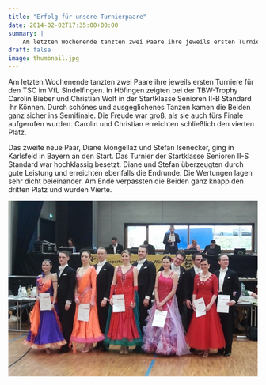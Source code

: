 ```yaml
---
title: "Erfolg für unsere Turnierpaare"
date: 2014-02-02T17:35:00+00:00
summary: |
    Am letzten Wochenende tanzten zwei Paare ihre jeweils ersten Turniere für den TSC im VfL Sindelfingen. In Höfingen zeigten bei der TBW-Trophy Carolin Bieber und Christian Wolf in der Startklasse Senioren II-B Standard ihr Können. Das zweite neue Paar, Diane Mongellaz und Stefan Isenecker, ging in Karlsfeld in Bayern an den Start. Das Turnier der Startklasse Senioren II-S Standard war hochklassig besetzt.
draft: false
image: thumbnail.jpg
---
```


Am letzten Wochenende tanzten zwei Paare ihre jeweils ersten Turniere für den TSC im VfL Sindelfingen. In Höfingen zeigten bei der TBW-Trophy Carolin Bieber und Christian Wolf in der Startklasse Senioren II-B Standard ihr Können. Durch schönes und ausgeglichenes Tanzen kamen die Beiden ganz sicher ins Semifinale. Die Freude war groß, als sie auch fürs Finale aufgerufen wurden. Carolin und Christian erreichten schließlich den vierten Platz.

Das zweite neue Paar, Diane Mongellaz und Stefan Isenecker, ging in Karlsfeld in Bayern an den Start. Das Turnier der Startklasse Senioren II-S Standard war hochklassig besetzt. Diane und Stefan überzeugten durch gute Leistung und erreichten ebenfalls die Endrunde. Die Wertungen lagen sehr dicht beieinander. Am Ende verpassten die Beiden ganz knapp den dritten Platz und wurden Vierte.

![files/vfl/2014/201401/cris u caro.jpg](cris-u-caro.jpg)


